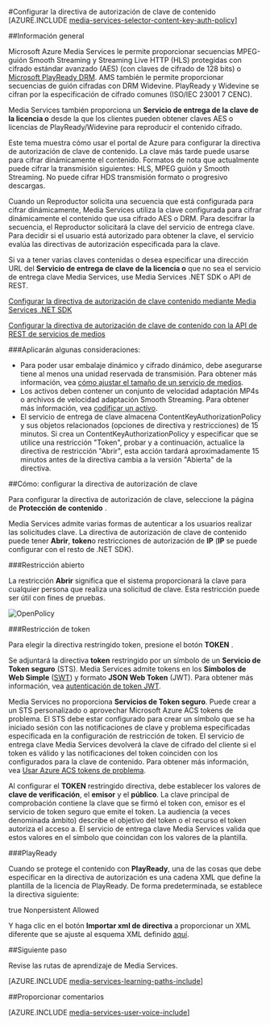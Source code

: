 <properties 
    pageTitle="Configurar la directiva de autorización de clave de contenido con el portal de Azure | Microsoft Azure" 
    description="Aprenda a configurar una directiva de autorización para una clave de contenido." 
    services="media-services" 
    documentationCenter="" 
    authors="juliako" 
    manager="erikre" 
    editor=""/>

<tags 
    ms.service="media-services" 
    ms.workload="media" 
    ms.tgt_pltfrm="na" 
    ms.devlang="na" 
    ms.topic="article" 
    ms.date="10/12/2016" 
    ms.author="juliako"/>



#<a name="configure-content-key-authorization-policy"></a>Configurar la directiva de autorización de clave de contenido
[AZURE.INCLUDE [media-services-selector-content-key-auth-policy](../../includes/media-services-selector-content-key-auth-policy.md)]


##<a name="overview"></a>Información general

Microsoft Azure Media Services le permite proporcionar secuencias MPEG-guión Smooth Streaming y Streaming Live HTTP (HLS) protegidas con cifrado estándar avanzado (AES) (con claves de cifrado de 128 bits) o [Microsoft PlayReady DRM](https://www.microsoft.com/playready/overview/). AMS también le permite proporcionar secuencias de guión cifradas con DRM Widevine. PlayReady y Widevine se cifran por la especificación de cifrado comunes (ISO/IEC 23001 7 CENC).

Media Services también proporciona un **Servicio de entrega de la clave de la licencia o** desde la que los clientes pueden obtener claves AES o licencias de PlayReady/Widevine para reproducir el contenido cifrado.

Este tema muestra cómo usar el portal de Azure para configurar la directiva de autorización de clave de contenido. La clave más tarde puede usarse para cifrar dinámicamente el contenido. Formatos de nota que actualmente puede cifrar la transmisión siguientes: HLS, MPEG guión y Smooth Streaming. No puede cifrar HDS transmisión formato o progresivo descargas.

Cuando un Reproductor solicita una secuencia que está configurada para cifrar dinámicamente, Media Services utiliza la clave configurada para cifrar dinámicamente el contenido que usa cifrado AES o DRM. Para descifrar la secuencia, el Reproductor solicitará la clave del servicio de entrega clave. Para decidir si el usuario está autorizado para obtener la clave, el servicio evalúa las directivas de autorización especificada para la clave.


Si va a tener varias claves contenidas o desea especificar una dirección URL del **Servicio de entrega de clave de la licencia o** que no sea el servicio de entrega clave Media Services, use Media Services .NET SDK o API de REST.

[Configurar la directiva de autorización de clave contenido mediante Media Services .NET SDK](media-services-dotnet-configure-content-key-auth-policy.md)

[Configurar la directiva de autorización de clave de contenido con la API de REST de servicios de medios](media-services-rest-configure-content-key-auth-policy.md)

###<a name="some-considerations-apply"></a>Aplicarán algunas consideraciones:

- Para poder usar embalaje dinámico y cifrado dinámico, debe asegurarse tiene al menos una unidad reservada de transmisión. Para obtener más información, vea [cómo ajustar el tamaño de un servicio de medios](media-services-portal-manage-streaming-endpoints.md).
- Los activos deben contener un conjunto de velocidad adaptación MP4s o archivos de velocidad adaptación Smooth Streaming. Para obtener más información, vea [codificar un activo](media-services-encode-asset.md).
- El servicio de entrega de clave almacena ContentKeyAuthorizationPolicy y sus objetos relacionados (opciones de directiva y restricciones) de 15 minutos.  Si crea un ContentKeyAuthorizationPolicy y especificar que se utilice una restricción "Token", probar y a continuación, actualice la directiva de restricción "Abrir", esta acción tardará aproximadamente 15 minutos antes de la directiva cambia a la versión "Abierta" de la directiva.


##<a name="how-to-configure-the-key-authorization-policy"></a>Cómo: configurar la directiva de autorización de clave

Para configurar la directiva de autorización de clave, seleccione la página de **Protección de contenido** .

Media Services admite varias formas de autenticar a los usuarios realizar las solicitudes clave. La directiva de autorización de clave de contenido puede tener **Abrir**, **token**o restricciones de autorización de **IP** (**IP** se puede configurar con el resto de .NET SDK).

###<a name="open-restriction"></a>Restricción abierto

La restricción **Abrir** significa que el sistema proporcionará la clave para cualquier persona que realiza una solicitud de clave. Esta restricción puede ser útil con fines de pruebas.

![OpenPolicy][open_policy]

###<a name="token-restriction"></a>Restricción de token

Para elegir la directiva restringido token, presione el botón **TOKEN** .

Se adjuntará la directiva **token** restringido por un símbolo de un **Servicio de Token seguro** (STS). Media Services admite tokens en los **Símbolos de Web Simple** ([SWT](https://msdn.microsoft.com/library/gg185950.aspx#BKMK_2)) y formato **JSON Web Token** (JWT). Para obtener más información, vea [autenticación de token JWT](http://www.gtrifonov.com/2015/01/03/jwt-token-authentication-in-azure-media-services-and-dynamic-encryption/).

Media Services no proporciona **Servicios de Token seguro**. Puede crear a un STS personalizado o aprovechar Microsoft Azure ACS tokens de problema. El STS debe estar configurado para crear un símbolo que se ha iniciado sesión con las notificaciones de clave y problema especificadas especificada en la configuración de restricción de token. El servicio de entrega clave Media Services devolverá la clave de cifrado del cliente si el token es válido y las notificaciones del token coinciden con los configurados para la clave de contenido. Para obtener más información, vea [Usar Azure ACS tokens de problema](http://mingfeiy.com/acs-with-key-services).

Al configurar el **TOKEN** restringido directiva, debe establecer los valores de **clave de verificación**, el **emisor** y el **público**. La clave principal de comprobación contiene la clave que se firmó el token con, emisor es el servicio de token seguro que emite el token. La audiencia (a veces denominada ámbito) describe el objetivo del token o el recurso el token autoriza el acceso a. El servicio de entrega clave Media Services valida que estos valores en el símbolo que coincidan con los valores de la plantilla.

###<a name="playready"></a>PlayReady

Cuando se protege el contenido con **PlayReady**, una de las cosas que debe especificar en la directiva de autorización es una cadena XML que define la plantilla de la licencia de PlayReady. De forma predeterminada, se establece la directiva siguiente:

<PlayReadyLicenseResponseTemplate xmlns:i="http://www.w3.org/2001/XMLSchema-instance" xmlns="http://schemas.microsoft.com/Azure/MediaServices/KeyDelivery/PlayReadyTemplate/v1">
      <LicenseTemplates>
        <PlayReadyLicenseTemplate><AllowTestDevices>true</AllowTestDevices>
          <ContentKey i:type="ContentEncryptionKeyFromHeader" />
          <LicenseType>Nonpersistent</LicenseType>
          <PlayRight>
            <AllowPassingVideoContentToUnknownOutput>Allowed</AllowPassingVideoContentToUnknownOutput>
          </PlayRight>
        </PlayReadyLicenseTemplate>
      </LicenseTemplates>
    </PlayReadyLicenseResponseTemplate>

Y haga clic en el botón **Importar xml de directiva** a proporcionar un XML diferente que se ajuste al esquema XML definido [aquí](https://msdn.microsoft.com/library/azure/dn783459.aspx).


##<a name="next-step"></a>Siguiente paso

Revise las rutas de aprendizaje de Media Services.

[AZURE.INCLUDE [media-services-learning-paths-include](../../includes/media-services-learning-paths-include.md)]

##<a name="provide-feedback"></a>Proporcionar comentarios

[AZURE.INCLUDE [media-services-user-voice-include](../../includes/media-services-user-voice-include.md)]





[open_policy]: ./media/media-services-portal-configure-content-key-auth-policy/media-services-protect-content-with-open-restriction.png
[token_policy]: ./media/media-services-key-authorization-policy/media-services-protect-content-with-token-restriction.png

